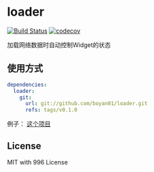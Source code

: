 # loader
[![Build Status](https://travis-ci.com/boyan01/loader.svg?branch=master)](https://travis-ci.com/boyan01/loader)
[![codecov](https://codecov.io/gh/boyan01/loader/branch/master/graph/badge.svg)](https://codecov.io/gh/boyan01/loader)

加载网络数据时自动控制Widget的状态


## 使用方式

```yaml
dependencies:
  loader:
    git:
      url: git://github.com/boyan01/loader.git
      refs: tags/v0.1.0
```



例子： [这个项目](https://github.com/boyan01/flutter-netease-music)



## License

MIT with 996 License
